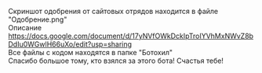 Скриншот одобрения от сайтовых отрядов находится в файле "Одобрение.png"<br>
Описание https://docs.google.com/document/d/17yNVfOWkDckIpTroIYVhMxNWvZ8bDdIu0WGwlH66uXo/edit?usp=sharing <br>
Все файлы с кодом находятся в папке "Ботохил"<br>
Спасибо большое тому, кто взялся за этого бота! Счастья тебе!
